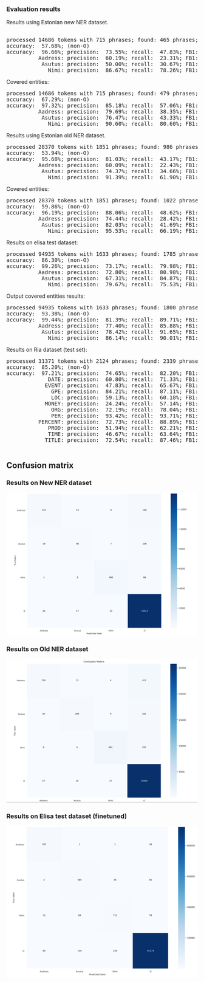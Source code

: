 ### Evaluation results 
Results using Estonian new NER dataset. 
<pre>

processed 14686 tokens with 715 phrases; found: 465 phrases; correct: 342.
accuracy:  57.68%; (non-O)
accuracy:  96.66%; precision:  73.55%; recall:  47.83%; FB1:  57.97
          Aadress: precision:  60.19%; recall:  23.31%; FB1:  33.60  103
           Asutus: precision:  50.00%; recall:  30.67%; FB1:  38.02  92
             Nimi: precision:  86.67%; recall:  78.26%; FB1:  82.25  270
</pre>

Covered entities: 
<pre>
processed 14686 tokens with 715 phrases; found: 479 phrases; correct: 408.
accuracy:  67.29%; (non-O)
accuracy:  97.32%; precision:  85.18%; recall:  57.06%; FB1:  68.34
          Aadress: precision:  79.69%; recall:  38.35%; FB1:  51.78  128
           Asutus: precision:  76.47%; recall:  43.33%; FB1:  55.32  85
             Nimi: precision:  90.60%; recall:  80.60%; FB1:  85.31  266
</pre>

Results using Estonian old NER dataset. 
<pre>
processed 28370 tokens with 1851 phrases; found: 986 phrases; correct: 799.
accuracy:  53.94%; (non-O)
accuracy:  95.68%; precision:  81.03%; recall:  43.17%; FB1:  56.33
          Aadress: precision:  60.09%; recall:  22.43%; FB1:  32.67  218
           Asutus: precision:  74.37%; recall:  34.66%; FB1:  47.28  199
             Nimi: precision:  91.39%; recall:  61.90%; FB1:  73.81  569
</pre>

Covered entities: 
<pre>
processed 28370 tokens with 1851 phrases; found: 1022 phrases; correct: 900.
accuracy:  59.86%; (non-O)
accuracy:  96.19%; precision:  88.06%; recall:  48.62%; FB1:  62.65
          Aadress: precision:  74.44%; recall:  28.42%; FB1:  41.14  223
           Asutus: precision:  82.03%; recall:  41.69%; FB1:  55.28  217
             Nimi: precision:  95.53%; recall:  66.19%; FB1:  78.20  582
</pre>

Results on elisa test dataset: 
<pre>
processed 94935 tokens with 1633 phrases; found: 1785 phrases; correct: 1306.
accuracy:  86.30%; (non-O)
accuracy:  99.26%; precision:  73.17%; recall:  79.98%; FB1:  76.42
          Aadress: precision:  72.80%; recall:  80.98%; FB1:  76.67  386
           Asutus: precision:  67.31%; recall:  84.87%; FB1:  75.08  725
             Nimi: precision:  79.67%; recall:  75.53%; FB1:  77.55  674
</pre>

Output covered entities results: 

<pre>
processed 94935 tokens with 1633 phrases; found: 1800 phrases; correct: 1465.
accuracy:  93.38%; (non-O)
accuracy:  99.44%; precision:  81.39%; recall:  89.71%; FB1:  85.35
          Aadress: precision:  77.40%; recall:  85.88%; FB1:  81.42  385
           Asutus: precision:  78.42%; recall:  91.65%; FB1:  84.52  672
             Nimi: precision:  86.14%; recall:  90.01%; FB1:  88.03  743
</pre>


Results on Ria dataset (test set): 

<pre>
processed 31371 tokens with 2124 phrases; found: 2339 phrases; correct: 1746.
accuracy:  85.20%; (non-O)
accuracy:  97.21%; precision:  74.65%; recall:  82.20%; FB1:  78.24
             DATE: precision:  60.80%; recall:  71.33%; FB1:  65.64  176
            EVENT: precision:  47.83%; recall:  65.67%; FB1:  55.35  92
              GPE: precision:  84.21%; recall:  87.11%; FB1:  85.63  361
              LOC: precision:  59.13%; recall:  60.18%; FB1:  59.65  115
            MONEY: precision:  24.24%; recall:  57.14%; FB1:  34.04  33
              ORG: precision:  72.19%; recall:  78.04%; FB1:  75.00  320
              PER: precision:  93.42%; recall:  93.71%; FB1:  93.56  638
          PERCENT: precision:  72.73%; recall:  88.89%; FB1:  80.00  22
             PROD: precision:  51.94%; recall:  62.21%; FB1:  56.61  206
             TIME: precision:  46.67%; recall:  63.64%; FB1:  53.85  30
            TITLE: precision:  72.54%; recall:  87.46%; FB1:  79.30  346

</pre>

## Confusion matrix 

### Results on New NER dataset
![Results on new NER dataset](cm_1.png)
### Results on Old NER dataset 
![Rsults on old NER dataset](cm_2.png)
### Results on Elisa test dataset (finetuned)
![Results on Elisa dataset](cm_ft.png)